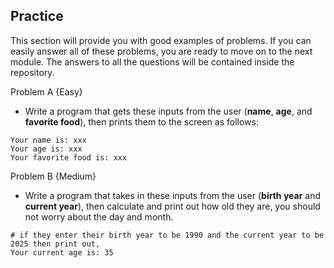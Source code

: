 ## Practice
This section will provide you with good examples of problems. If you can easily answer all of these problems, you are ready to move on to the next module. The answers to all the questions will be contained inside the repository.

Problem A  {Easy}

- Write a program that gets these inputs from the user (**name**, **age**, and **favorite food**), then prints them to the screen as follows:

```
Your name is: xxx
Your age is: xxx 
Your favorite food is: xxx
```

Problem B  {Medium}

-  Write a program that takes in these inputs from the user (**birth year** and **current year**), then calculate and print out how old they are, you should not worry about the day and month.

```
# if they enter their birth year to be 1990 and the current year to be 2025 then print out,
Your current age is: 35
```
